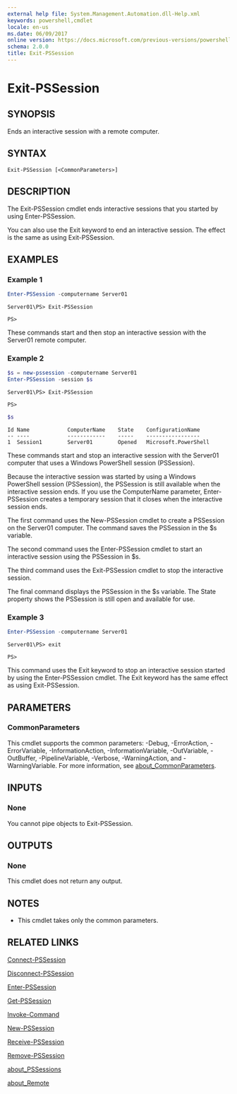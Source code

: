 ```yaml
---
external help file: System.Management.Automation.dll-Help.xml
keywords: powershell,cmdlet
locale: en-us
ms.date: 06/09/2017
online version: https://docs.microsoft.com/previous-versions/powershell/module/microsoft.powershell.core/exit-pssession?view=powershell-4.0&WT.mc_id=ps-gethelp
schema: 2.0.0
title: Exit-PSSession
---
```

# Exit-PSSession

## SYNOPSIS

Ends an interactive session with a remote computer.

## SYNTAX

```
Exit-PSSession [<CommonParameters>]
```

## DESCRIPTION

The Exit-PSSession cmdlet ends interactive sessions that you started by using Enter-PSSession.

You can also use the Exit keyword to end an interactive session.
The effect is the same as using Exit-PSSession.

## EXAMPLES

### Example 1

```powershell
Enter-PSSession -computername Server01
```

```
Server01\PS> Exit-PSSession
```

```output
PS>
```

These commands start and then stop an interactive session with the Server01 remote computer.

### Example 2

```powershell
$s = new-pssession -computername Server01
Enter-PSSession -session $s
```

```
Server01\PS> Exit-PSSession
```

```output
PS>
```

```powershell
$s
```

```output
Id Name            ComputerName    State    ConfigurationName
-- ----            ------------    -----    -----------------
1  Session1        Server01        Opened   Microsoft.PowerShell
```

These commands start and stop an interactive session with the Server01 computer that uses a Windows PowerShell session (PSSession).

Because the interactive session was started by using a Windows PowerShell session (PSSession), the PSSession is still available when the interactive session ends.
If you use the ComputerName parameter, Enter-PSSession creates a temporary session that it closes when the interactive session ends.

The first command uses the New-PSSession cmdlet to create a PSSession on the Server01 computer.
The command saves the PSSession in the $s variable.

The second command uses the Enter-PSSession cmdlet to start an interactive session using the PSSession in $s.

The third command uses the Exit-PSSession cmdlet to stop the interactive session.

The final command displays the PSSession in the $s variable.
The State property shows the PSSession is still open and available for use.

### Example 3

```powershell
Enter-PSSession -computername Server01
```

```
Server01\PS> exit
```

```output
PS>
```

This command uses the Exit keyword to stop an interactive session started by using the Enter-PSSession cmdlet.
The Exit keyword has the same effect as using Exit-PSSession.

## PARAMETERS

### CommonParameters

This cmdlet supports the common parameters: -Debug, -ErrorAction, -ErrorVariable, -InformationAction, -InformationVariable, -OutVariable, -OutBuffer, -PipelineVariable, -Verbose, -WarningAction, and -WarningVariable. For more information, see [about_CommonParameters](https://go.microsoft.com/fwlink/?LinkID=113216).

## INPUTS

### None

You cannot pipe objects to Exit-PSSession.

## OUTPUTS

### None

This cmdlet does not return any output.

## NOTES

- This cmdlet takes only the common parameters.
## RELATED LINKS

[Connect-PSSession](Connect-PSSession.md)

[Disconnect-PSSession](Disconnect-PSSession.md)

[Enter-PSSession](Enter-PSSession.md)

[Get-PSSession](Get-PSSession.md)

[Invoke-Command](Invoke-Command.md)

[New-PSSession](New-PSSession.md)

[Receive-PSSession](Receive-PSSession.md)

[Remove-PSSession](Remove-PSSession.md)

[about_PSSessions](About/about_PSSessions.md)

[about_Remote](About/about_Remote.md)


